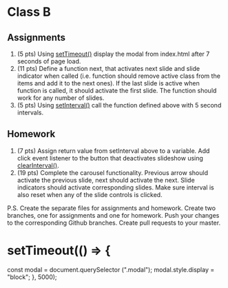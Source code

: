 # Class B

## Assignments

1. (5 pts) Using [setTimeout()](https://developer.mozilla.org/en-US/docs/Web/API/WindowOrWorkerGlobalScope/setTimeout) display the modal from index.html after 7 seconds of page load.
2. (11 pts) Define a function next, that activates next slide and slide indicator when called (i.e. function should remove active class from the items and add it to the next ones). If the last slide is active when function is called, it should activate the first slide. The function should work for any number of slides.
3. (5 pts) Using [setInterval()](https://developer.mozilla.org/en-US/docs/Web/API/WindowOrWorkerGlobalScope/setInterval) call the function defined above with 5 second intervals.

## Homework

1. (7 pts) Assign return value from setInterval above to a variable. Add click event listener to the button that deactivates slideshow using [clearInterval()](https://developer.mozilla.org/en-US/docs/Web/API/WindowOrWorkerGlobalScope/clearInterval).
2. (19 pts) Complete the carousel functionality. Previous arrow should activate the previous slide, next should activate the next. Slide indicators should activate corresponding slides. Make sure interval is also reset when any of the slide controls is clicked.

P.S. Create the separate files for assignments and homework. Create two branches, one for assignments and one for homework. Push your changes to the corresponding Github branches. Create pull requests to your master.





# setTimeout(() => {
const modal = document.querySelector (".modal");
modal.style.display = "block";
}, 5000);

